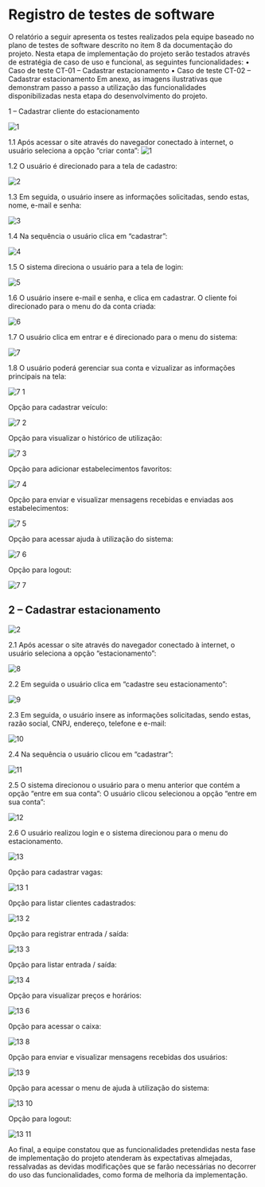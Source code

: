 # Registro de testes de software

O relatório a seguir apresenta os testes realizados pela equipe baseado no plano de testes de software descrito no item 8 da documentação do projeto.
Nesta etapa de implementação do projeto serão testados através de estratégia de caso de uso e funcional, as seguintes funcionalidades: 
•	Caso de teste CT-01 – Cadastrar estacionamento
•	Caso de teste CT-02 – Cadastrar estacionamento
Em anexo, as imagens ilustrativas que demonstram passo a passo a utilização das funcionalidades disponibilizadas nesta etapa do desenvolvimento do projeto. 

1 – Cadastrar cliente do estacionamento 

![1](https://user-images.githubusercontent.com/90852295/173209140-066685fd-7d0a-4fe6-bc36-0d48a6b8388f.png)

1.1 Após acessar o site através do navegador conectado à internet, o usuário seleciona a opção “criar conta”:
![1](https://user-images.githubusercontent.com/90852295/173250767-05f6115b-53c3-44a5-a22f-22db9c2e7ab7.png)


1.2 O usuário é direcionado para a tela de cadastro:

![2](https://user-images.githubusercontent.com/90852295/173251246-bca33b2d-32e1-42b0-b28f-a9f4f76e6441.jpg)


1.3 Em seguida, o usuário insere as informações solicitadas, sendo estas, nome, e-mail e senha:

![3](https://user-images.githubusercontent.com/90852295/173251243-23e344cb-8901-4f1c-b90e-2cdc48ac62d5.png)


1.4 Na sequência o usuário clica em “cadastrar”:

![4](https://user-images.githubusercontent.com/90852295/173251721-b4a24766-6e8b-4e72-a801-b335647d20f2.png)


1.5 O sistema direciona o usuário para a tela de login:

![5](https://user-images.githubusercontent.com/90852295/173251237-3afaefce-464b-4e93-9d76-44802819d909.png)


1.6 O usuário insere e-mail e senha, e clica em cadastrar. O cliente foi direcionado para o menu do da conta criada:

![6](https://user-images.githubusercontent.com/90852295/173251764-d250805d-08ba-43f9-a9af-c95862dcfe5b.png)


1.7 O usuário clica em entrar e é direcionado para o menu do sistema:

![7](https://user-images.githubusercontent.com/90852295/173255742-08729943-1523-468a-88c2-dde4401b5094.png)


1.8 O usuário poderá gerenciar sua conta e vizualizar as informações principais na tela:

![7 1](https://user-images.githubusercontent.com/90852295/173255897-c0791378-a309-4c96-95ed-94a0e5678829.png)

Opção para cadastrar veículo:

![7 2](https://user-images.githubusercontent.com/90852295/173255900-8a68c751-9269-4e37-b3ff-a515615f469a.png)

Opção para visualizar o histórico de utilização:

![7 3](https://user-images.githubusercontent.com/90852295/173256107-cffc8b23-7292-4250-bf7e-025fae7cf41f.png)

Opção para adicionar estabelecimentos favoritos:

![7 4](https://user-images.githubusercontent.com/90852295/173256069-993b0730-d3c0-4377-bf06-3072892bb5fa.png)

Opção para enviar e visualizar mensagens recebidas e enviadas aos estabelecimentos:

![7 5](https://user-images.githubusercontent.com/90852295/173255913-4003646c-e996-4ae4-a0c0-4e948bdad08c.png)

Opção para acessar ajuda à utilização do sistema:

![7 6](https://user-images.githubusercontent.com/90852295/173255916-74b19337-886c-46fc-a4df-50c4c77ac296.png)

Opção para logout:

![7 7](https://user-images.githubusercontent.com/90852295/173256567-7919401f-94e3-4db7-8165-5fcabd765c26.png)


## 2 – Cadastrar estacionamento

![2](https://user-images.githubusercontent.com/90852295/173209163-43b959aa-e388-4d6b-8220-fd005abbc63c.png)

2.1 Após acessar o site através do navegador conectado à internet, o usuário seleciona a opção “estacionamento”:

![8](https://user-images.githubusercontent.com/90852295/173251271-8dd6b266-178f-4b00-bc57-41b21dfa943a.png)


2.2 Em seguida o usuário clica em “cadastre seu estacionamento”:

![9](https://user-images.githubusercontent.com/90852295/173251275-5fd3bd6e-db8b-4fd6-94df-4160b87ffbc8.png)


2.3 Em seguida, o usuário insere as informações solicitadas, sendo estas, razão social, CNPJ, endereço, telefone e e-mail:

![10](https://user-images.githubusercontent.com/90852295/173251510-98707505-f2f7-4182-88cb-afcd3c5cb0e9.png)


2.4 Na sequência o usuário clicou em “cadastrar”:


![11](https://user-images.githubusercontent.com/90852295/173251493-4b0578c1-8f44-4267-8b73-2c6b3f9ed211.png)


2.5 O sistema direcionou o usuário para o menu anterior que contém a opção “entre em sua conta”: O usuário clicou selecionou a opção “entre em sua conta”:

![12](https://user-images.githubusercontent.com/90852295/173251292-32b98bbe-161d-494b-bacf-a66ff7bd8373.png)

2.6 O usuário realizou login e o sistema direcionou para o menu do estacionamento. 

![13](https://user-images.githubusercontent.com/90852295/173257088-789d5e8e-b653-4e66-b07a-5ebdd8db35c1.png)

0pção para cadastrar vagas:


![13 1](https://user-images.githubusercontent.com/90852295/173257278-1345d0ea-66cf-4c9b-891e-ef103b497438.png)

0pção para listar clientes cadastrados:

![13 2](https://user-images.githubusercontent.com/90852295/173257105-09a0984d-fc24-4013-bbb9-b7b198520a5c.png)

0pção para registrar entrada / saída:

![13 3](https://user-images.githubusercontent.com/90852295/173257106-66ea078a-76aa-45b8-9fc1-7e68dfee4956.png)

0pção para listar entrada / saída:

![13 4](https://user-images.githubusercontent.com/90852295/173257098-f961ea78-b3ea-4cf5-b183-e7267d581b9d.png)

Opção para visualizar preços e horários:

![13 6](https://user-images.githubusercontent.com/90852295/173257100-c58df29e-a2b2-4da7-9d6e-5a454fecbf22.png)

0pção para acessar o caixa:

![13 8](https://user-images.githubusercontent.com/90852295/173257101-df669213-0dc0-4c3c-be8f-7d9e8b33f21f.png)

0pção para enviar e visualizar mensagens recebidas dos usuários:

![13 9](https://user-images.githubusercontent.com/90852295/173257103-d4bf83d9-a94a-4dd7-8255-332f7949805e.png)

0pção para acessar o menu de ajuda à utilização do sistema:

![13 10](https://user-images.githubusercontent.com/90852295/173257112-34552686-c820-4645-bee0-86385c4e8a52.png)

Opção para logout:

![13 11](https://user-images.githubusercontent.com/90852295/173257113-ed1012e5-175b-44b6-8ab3-25bad7613ac8.png)


Ao final, a equipe constatou que as funcionalidades pretendidas nesta fase de implementação do projeto atenderam às expectativas almejadas, ressalvadas as devidas modificações que se farão necessárias no decorrer do uso das funcionalidades, como forma de melhoria da implementação. 


